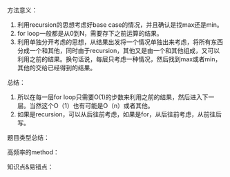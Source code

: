 方法意义：

1. 利用recursion的思想考虑好base case的情况，并且确认是找max还是min。
2. for loop一般都是从0到N，需要存下之前运算的结果。
3. 利用单独分开考虑的思想，从结果出发将一个情况单独出来考虑，将所有东西分成一个和其他，同时由于recursion，其他又是由一个和其他组成，又可以利用之前的结果。换句话说，每层只考虑一种情况，然后找到max或者min，其他的交给已经得到的结果。

总结：
1. 所以在每一层for loop只需要O(1)的步数来利用之前的结果，然后进入下一层。当然这个O（1）也有可能是O（n）或者其他。
2. 如果是recursion，可以从后往前考虑，如果是for，从后往前考虑，从前往后写。

题目类型总结：


高频率的method：


知识点&易错点：

